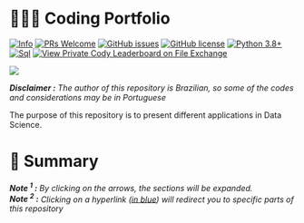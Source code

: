 #  👨🏾‍💻 Coding Portfolio

[![Info](https://img.shields.io/badge/Project-Info-brightgreen?logo=data:image/svg%2bxml)](https://github.com/users/FelipeRamosOliveira/projects/3)
[![PRs Welcome](https://img.shields.io/badge/PRs-welcome-brightgreen.svg)](https://github.com/FelipeRamosOliveira/Portfolio/pulls)
[![GitHub issues](https://img.shields.io/github/issues/FelipeRamosOliveira/Portfolio.svg)](https://img.shields.io/github/issues/FelipeRamosOliveira/Portfolio.svg)
[![GitHub license](https://img.shields.io/github/license/Naereen/StrapDown.js.svg)](https://github.com/Naereen/StrapDown.js/blob/master/LICENSE)
[![Python 3.8+](https://img.shields.io/badge/Python-3.8+-blue.svg)](https://www.python.org/downloads/release/python-360/)
[![Sql](https://img.shields.io/badge/MySql-8.0-blue.svg)](https://www.mysql.com/)
[![View Private Cody Leaderboard on File Exchange](https://www.mathworks.com/matlabcentral/images/matlab-file-exchange.svg)](https://www.mathworks.com/matlabcentral/fileexchange/)

![]([https://allhacked.com/up/2019/03/hello-world.gif](https://media3.giphy.com/media/v1.Y2lkPTc5MGI3NjExeWxkd2F6bHN0NWc0eTA2eHE2OTluMGowamlidGZxZ25yam9nNWxlbCZlcD12MV9pbnRlcm5hbF9naWZfYnlfaWQmY3Q9Zw/LQzvI8zbzrwZliUj3V/giphy.gif))

***Disclaimer :** The author of this repository is Brazilian, so some of the codes and considerations may be in Portuguese*<br>

The purpose of this repository is to present different applications in Data Science.

<!--...........................................-->
<!--...........................................-->



# 📖 Summary
***Note <sup>1</sup> :**  By clicking on the arrows, the sections will be expanded.*<br>
***Note <sup>2</sup> :**  Clicking on a hyperlink ([in blue](https://github.com/FelipeRamosOliveira/Portfolio)) will redirect you to specific parts of this repository*<br><br>

<!--...........................................-->
<!--...........................................-->

